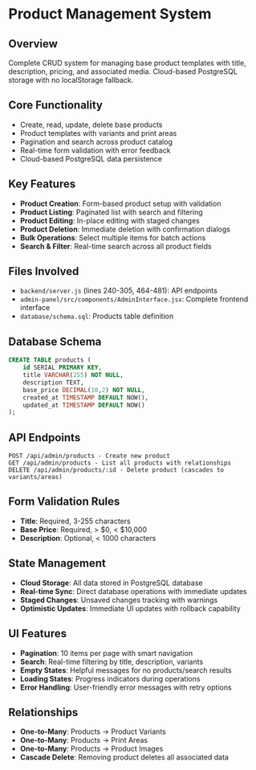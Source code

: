 # Product Management System

## Overview
Complete CRUD system for managing base product templates with title, description, pricing, and associated media. Cloud-based PostgreSQL storage with no localStorage fallback.

## Core Functionality
- Create, read, update, delete base products
- Product templates with variants and print areas
- Pagination and search across product catalog
- Real-time form validation with error feedback
- Cloud-based PostgreSQL data persistence

## Key Features
- **Product Creation**: Form-based product setup with validation
- **Product Listing**: Paginated list with search and filtering
- **Product Editing**: In-place editing with staged changes
- **Product Deletion**: Immediate deletion with confirmation dialogs
- **Bulk Operations**: Select multiple items for batch actions
- **Search & Filter**: Real-time search across all product fields

## Files Involved
- `backend/server.js` (lines 240-305, 464-481): API endpoints
- `admin-panel/src/components/AdminInterface.jsx`: Complete frontend interface
- `database/schema.sql`: Products table definition

## Database Schema
```sql
CREATE TABLE products (
    id SERIAL PRIMARY KEY,
    title VARCHAR(255) NOT NULL,
    description TEXT,
    base_price DECIMAL(10,2) NOT NULL,
    created_at TIMESTAMP DEFAULT NOW(),
    updated_at TIMESTAMP DEFAULT NOW()
);
```

## API Endpoints
```
POST /api/admin/products - Create new product
GET /api/admin/products - List all products with relationships
DELETE /api/admin/products/:id - Delete product (cascades to variants/areas)
```

## Form Validation Rules
- **Title**: Required, 3-255 characters
- **Base Price**: Required, > $0, < $10,000
- **Description**: Optional, < 1000 characters

## State Management
- **Cloud Storage**: All data stored in PostgreSQL database
- **Real-time Sync**: Direct database operations with immediate updates
- **Staged Changes**: Unsaved changes tracking with warnings
- **Optimistic Updates**: Immediate UI updates with rollback capability

## UI Features
- **Pagination**: 10 items per page with smart navigation
- **Search**: Real-time filtering by title, description, variants
- **Empty States**: Helpful messages for no products/search results
- **Loading States**: Progress indicators during operations
- **Error Handling**: User-friendly error messages with retry options

## Relationships
- **One-to-Many**: Products → Product Variants
- **One-to-Many**: Products → Print Areas  
- **One-to-Many**: Products → Product Images
- **Cascade Delete**: Removing product deletes all associated data